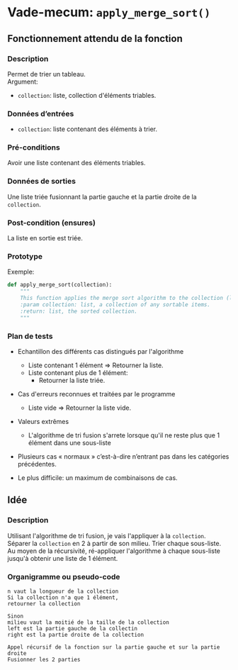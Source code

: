 # Vade-mecum: `apply_merge_sort()`

## Fonctionnement attendu de la fonction

### Description

Permet de trier un tableau.\
Argument:
- `collection`: liste, collection d'éléments triables.

### Données d’entrées

- `collection`: liste contenant des éléments à trier.

### Pré-conditions

Avoir une liste contenant des éléments triables.

### Données de sorties

Une liste triée fusionnant la partie gauche et la partie droite de la `collection`.

### Post-condition (ensures)

La liste en sortie est triée.

### Prototype

Exemple:
```python
def apply_merge_sort(collection):
    """
    This function applies the merge sort algorithm to the collection (list) in argument. The original list will not be modified.
    :param collection: list, a collection of any sortable items.
    :return: list, the sorted collection.
    """
```


### Plan de tests

- Echantillon des différents cas distingués par l'algorithme
    - Liste contenant 1 élément => Retourner la liste.
    - Liste contenant plus de 1 élément:
        - Retourner la liste triée.
    
- Cas d'erreurs reconnues et traitées par le programme
    - Liste vide => Retourner la liste vide.

- Valeurs extrêmes
    - L'algorithme de tri fusion s'arrete lorsque qu'il ne reste plus que 1 élément dans une sous-liste
 
- Plusieurs cas « normaux » c’est-à-dire n’entrant pas dans les catégories précédentes.

- Le plus difficile: un maximum de combinaisons de cas.


## Idée

### Description

Utilisant l'algorithme de tri fusion, je vais l'appliquer à la `collection`.\
Séparer la `collection` en 2 à partir de son milieu. Trier chaque sous-liste.\
Au moyen de la récursivité, ré-appliquer l'algorithme à chaque sous-liste jusqu'à obtenir une liste de 1 élément.

### Organigramme ou pseudo-code

````
n vaut la longueur de la collection
Si la collection n'a que 1 élément, 
retourner la collection

Sinon
milieu vaut la moitié de la taille de la collection
left est la partie gauche de la collectin
right est la partie droite de la collection

Appel récursif de la fonction sur la partie gauche et sur la partie droite
Fusionner les 2 parties

````